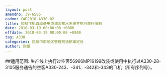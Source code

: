 ```yaml
---
layout: post
amendno: 39-6585
cadno: CAD2010-A330-02
title: 抑制飞机自动备用燃油泵排水系统并执行放行限制
date: 2010-03-19 00:00:00 +0800
effdate: 2010-03-19 00:00:00 +0800
tag: A330
categories: 民航中南地区管理局适航审定处
author: 陶娟
---
```


##适用范围:
生产线上执行过空客56966MP16199改装或使用中执行过A330-28-3105服务通告的空客A330-243、-341、-342和-343的飞机（所有序列号）。


